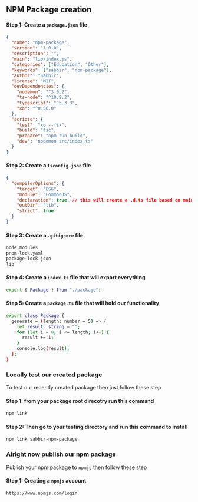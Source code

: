 ## NPM Package creation

#### Step 1: Create a `package.json` file

```json
{
  "name": "npm-package",
  "version": "1.0.0",
  "description": "",
  "main": "lib/index.js",
  "categories": ["Education", "Other"],
  "keywords": ["sabbir", "npm-package"],
  "author": "Sabbir",
  "license": "MIT",
  "devDependencies": {
    "nodemon": "^3.0.2",
    "ts-node": "^10.9.2",
    "typescript": "^5.3.3",
    "xo": "^0.56.0"
  },
  "scripts": {
    "test": "xo --fix",
    "build": "tsc",
    "prepare": "npm run build",
    "dev": "nodemon src/index.ts"
  }
}
```

#### Step 2: Create a `tsconfig.json` file

```json
{
  "compilerOptions": {
    "target": "ES6",
    "module": "CommonJS",
    "declaration": true, // this will create a .d.ts file based on main file
    "outDir": "lib",
    "strict": true
  }
}
```

#### Step 3: Create a `.gitignore` file

```txt
node_modules
pnpm-lock.yaml
package-lock.json
lib
```

#### Step 4: Create a `index.ts` file that will export everything

```bash
export { Package } from "./package";
```

#### Step 5: Create a `package.ts` file that will hold our functionality

```bash
export class Package {
  generate = (length: number = 5) => {
    let result: string = "";
    for (let i = 0; i <= length; i++) {
      result += i;
    }
    console.log(result);
  };
}
```

### Locally test our created package

To test our recently created package then just follow these step

#### Step 1: from your package root direcotry run this command

```bash
npm link
```

#### Step 2: Then go to your testing directory and run this command to install

```bash
npm link sabbir-npm-package
```

### Alright now publish our npm package

Publish your npm package to `npmjs` then follow these step

#### Step 1: Creating a `npmjs` account

```bash
https://www.npmjs.com/login
```

